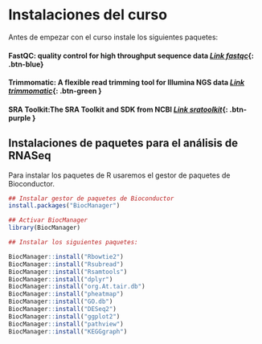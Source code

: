 Instalaciones del curso
===========
Antes de empezar con el curso instale los siguientes paquetes:

#### FastQC: quality control for high throughput sequence data [_Link fastqc_](https://www.bioinformatics.babraham.ac.uk/projects/fastqc/){: .btn-blue}

#### Trimmomatic: A flexible read trimming tool for Illumina NGS data [_Link trimmomatic_](http://www.usadellab.org/cms/index.php?page=trimmomatic){: .btn-green }  

#### SRA Toolkit:The SRA Toolkit and SDK from NCBI [_Link sratoolkit_](https://trace.ncbi.nlm.nih.gov/Traces/sra/sra.cgi?view=software){: .btn-purple }

## Instalaciones de paquetes para el análisis de RNASeq

Para instalar los paquetes de R usaremos el gestor de paquetes de Bioconductor.

```r
## Instalar gestor de paquetes de Bioconductor
install.packages("BiocManager")

## Activar BiocManager
library(BiocManager)
```

```r
## Instalar los siguientes paquetes:

BiocManager::install("Rbowtie2")
BiocManager::install("Rsubread")
BiocManager::install("Rsamtools")
BiocManager::install("dplyr")
BiocManager::install("org.At.tair.db")
BiocManager::install("pheatmap")
BiocManager::install("GO.db")
BiocManager::install("DESeq2")
BiocManager::install("ggplot2")
BiocManager::install("pathview")
BiocManager::install("KEGGgraph")

```  
